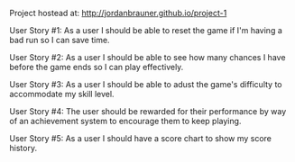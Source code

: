 Project hostead at:
http://jordanbrauner.github.io/project-1



User Story #1: As a user I should be able to reset the game if I'm having a bad run so I can save time.

User Story #2: As a user I should be able to see how many chances I have before the game ends so I can play effectively.

User Story #3: As a user I should be able to adust the game's difficulty to accommodate my skill level.

User Story #4: The user should be rewarded for their performance by way of an achievement system to encourage them to keep playing.

User Story #5: As a user I should have a score chart to show my score history.
